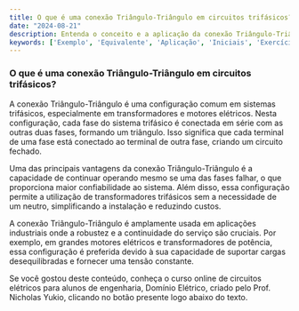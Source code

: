 ```yaml
---
title: O que é uma conexão Triângulo-Triângulo em circuitos trifásicos?
date: "2024-08-21"
description: Entenda o conceito e a aplicação da conexão Triângulo-Triângulo em circuitos trifásicos.
keywords: ['Exemplo', 'Equivalente', 'Aplicação', 'Iniciais', 'Exercício', 'Usado', 'Triângulo-Triângulo']
---
```


### O que é uma conexão Triângulo-Triângulo em circuitos trifásicos?

A conexão Triângulo-Triângulo é uma configuração comum em sistemas trifásicos, especialmente em transformadores e motores elétricos. Nesta configuração, cada fase do sistema trifásico é conectada em série com as outras duas fases, formando um triângulo. Isso significa que cada terminal de uma fase está conectado ao terminal de outra fase, criando um circuito fechado.

Uma das principais vantagens da conexão Triângulo-Triângulo é a capacidade de continuar operando mesmo se uma das fases falhar, o que proporciona maior confiabilidade ao sistema. Além disso, essa configuração permite a utilização de transformadores trifásicos sem a necessidade de um neutro, simplificando a instalação e reduzindo custos.

A conexão Triângulo-Triângulo é amplamente usada em aplicações industriais onde a robustez e a continuidade do serviço são cruciais. Por exemplo, em grandes motores elétricos e transformadores de potência, essa configuração é preferida devido à sua capacidade de suportar cargas desequilibradas e fornecer uma tensão constante.

Se você gostou deste conteúdo, conheça o curso online de circuitos elétricos para alunos de engenharia, Domínio Elétrico, criado pelo Prof. Nicholas Yukio, clicando no botão presente logo abaixo do texto.